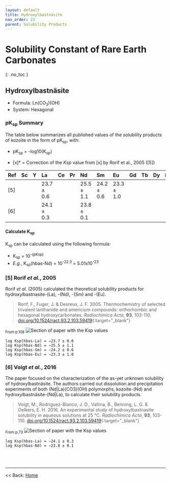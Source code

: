 ```yaml
---
layout: default
title: Hydroxylbastnäsite
nav_order: 23
parent: Solubility Products
---
```

<!-- markdownlint-disable MD014 MD022 MD025 MD033 MD040 -->
# Solubility Constant of Rare Earth Carbonates
{: .no_toc }

## Hydroxylbastnäsite

* Formula: Ln(CO<sub>3</sub>)(OH)
* System: Hexagonal

### pK<sub>sp</sub> Summary

The table below summarizes all published values of the solubility products of kozoite in the form of pK<sub>sp</sub>, with:
* pK<sub>sp</sub> = -log10(K<sub>sp</sub>)

* [x]* = Correction of the <em>Ksp</em> value from [x] by Rorif et al., 2005 ([5])

| Ref |Sc|Y |La          |Ce|Pr|Nd          |Sm          |Eu          |Gd|Tb|Dy|Ho|Er|Tm|
|:----|:-|:-|:-----------|:-|:-|:-----------|:-----------|:-----------|:-|:-|:-|:-|:-|:-|
| [5] |  |  |23.7  ± 0.6 |  |  |25.5  ± 1.1 |24.2  ± 0.6 |23.3 ± 1.0  |  |  |  |  |  |  |
| [6] |  |  |24.1  ± 0.3 |  |  |23.8  ± 0.1 |            |            |  |  |  |  |  |  |

#### Calculate K<sub>sp</sub>

K<sub>sp</sub> can be calculated using the following formula:
* K<sub>sp</sub> = 10<sup>-(pKsp)</sup>
* <i>E.g.</i>, K<sub>sp</sub>(hbas-Nd) = 10<sup>-22.3</sup> = 5.01x10<sup>-23</sup>

### [5] Rorif <i>et al.</i>, 2005
Rorif <i>et al.</i> (2005) calculated the theoretical solubility products for hydroxylbastnasite-(La), -(Nd), -(Sm) and -(Eu). 

> Rorif, F., Fuger, J. & Desreux, J. F. 2005. Thermochemistry of selected trivalent lanthanide and americium compounds: orthorhombic and hexagonal hydroxycarbonates. <em>Radiochimica Acta</em>, <b>93</b>, 103-110. [doi.org/10.1524/ract.93.2.103.59419](https://doi.org/10.1524/ract.93.2.103.59419){:target="_blank"}

<sub>From p.108</sub>
![Section of paper with the Ksp values](../../images/2005_Rorif_etal_Ksp_hbas.png.png)

```
log Ksp(hbas-La) = −23.7 ± 0.6
log Ksp(hbas-Nd) = −25.5 ± 1.1
log Ksp(hbas-Sm) = −24.2 ± 0.6
log Ksp(hbas-Eu) = −23.3 ± 1.0
```

### [6] Voigt <i>et al.</i>, 2016
The paper focused on the characterization of the as-yet unknown solubility of hydroxylbastnäsite. The authors carried out dissolution and precipitation experiments of both (Nd|La)(CO3)(OH) polymorphs, kozoite-(Nd) and hydroxylbastnäsite-(Nd|La), to calculate their solubility products.

> Voigt, M., Rodriguez-Blanco, J. D., Vallina, B., Benning, L. G. & Oelkers, E. H. 2016. An experimental study of hydroxylbastnasite solubility in aqueous
solutions at 25 °C. <em>Radiochimica Acta</em>, <b>93</b>, 103-110. [doi.org/10.1524/ract.93.2.103.59419](https://doi.org/10.1524/ract.93.2.103.59419){:target="_blank"}

<sub>From p.73</sub>
![Section of paper with the Ksp values](../../images/2016_Voigt_etal_Ksp_hbas.png)

```
log Ksp(hbas-La) = −24.1 ± 0.3
log Ksp(hbas-Nd) = −23.8 ± 0.1
```

<br /><br />

---

<< Back: [Home](../../index.md)

